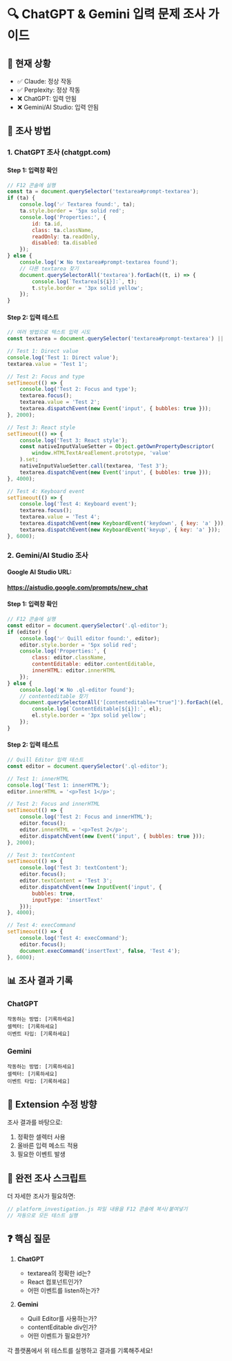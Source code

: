 # 🔍 ChatGPT & Gemini 입력 문제 조사 가이드

## 🚨 현재 상황
- ✅ Claude: 정상 작동
- ✅ Perplexity: 정상 작동  
- ❌ ChatGPT: 입력 안됨
- ❌ Gemini/AI Studio: 입력 안됨

## 🧪 조사 방법

### 1. ChatGPT 조사 (chatgpt.com)

#### Step 1: 입력창 확인
```javascript
// F12 콘솔에 실행
const ta = document.querySelector('textarea#prompt-textarea');
if (ta) {
    console.log('✅ Textarea found:', ta);
    ta.style.border = '5px solid red';
    console.log('Properties:', {
        id: ta.id,
        class: ta.className,
        readOnly: ta.readOnly,
        disabled: ta.disabled
    });
} else {
    console.log('❌ No textarea#prompt-textarea found');
    // 다른 textarea 찾기
    document.querySelectorAll('textarea').forEach((t, i) => {
        console.log(`Textarea[${i}]:`, t);
        t.style.border = '3px solid yellow';
    });
}
```

#### Step 2: 입력 테스트
```javascript
// 여러 방법으로 텍스트 입력 시도
const textarea = document.querySelector('textarea#prompt-textarea') || document.querySelector('textarea');

// Test 1: Direct value
console.log('Test 1: Direct value');
textarea.value = 'Test 1';

// Test 2: Focus and type
setTimeout(() => {
    console.log('Test 2: Focus and type');
    textarea.focus();
    textarea.value = 'Test 2';
    textarea.dispatchEvent(new Event('input', { bubbles: true }));
}, 2000);

// Test 3: React style
setTimeout(() => {
    console.log('Test 3: React style');
    const nativeInputValueSetter = Object.getOwnPropertyDescriptor(
        window.HTMLTextAreaElement.prototype, 'value'
    ).set;
    nativeInputValueSetter.call(textarea, 'Test 3');
    textarea.dispatchEvent(new Event('input', { bubbles: true }));
}, 4000);

// Test 4: Keyboard event
setTimeout(() => {
    console.log('Test 4: Keyboard event');
    textarea.focus();
    textarea.value = 'Test 4';
    textarea.dispatchEvent(new KeyboardEvent('keydown', { key: 'a' }));
    textarea.dispatchEvent(new KeyboardEvent('keyup', { key: 'a' }));
}, 6000);
```

### 2. Gemini/AI Studio 조사

#### Google AI Studio URL:
**https://aistudio.google.com/prompts/new_chat**

#### Step 1: 입력창 확인
```javascript
// F12 콘솔에 실행
const editor = document.querySelector('.ql-editor');
if (editor) {
    console.log('✅ Quill editor found:', editor);
    editor.style.border = '5px solid red';
    console.log('Properties:', {
        class: editor.className,
        contentEditable: editor.contentEditable,
        innerHTML: editor.innerHTML
    });
} else {
    console.log('❌ No .ql-editor found');
    // contenteditable 찾기
    document.querySelectorAll('[contenteditable="true"]').forEach((el, i) => {
        console.log(`ContentEditable[${i}]:`, el);
        el.style.border = '3px solid yellow';
    });
}
```

#### Step 2: 입력 테스트
```javascript
// Quill Editor 입력 테스트
const editor = document.querySelector('.ql-editor');

// Test 1: innerHTML
console.log('Test 1: innerHTML');
editor.innerHTML = '<p>Test 1</p>';

// Test 2: Focus and innerHTML
setTimeout(() => {
    console.log('Test 2: Focus and innerHTML');
    editor.focus();
    editor.innerHTML = '<p>Test 2</p>';
    editor.dispatchEvent(new Event('input', { bubbles: true }));
}, 2000);

// Test 3: textContent
setTimeout(() => {
    console.log('Test 3: textContent');
    editor.focus();
    editor.textContent = 'Test 3';
    editor.dispatchEvent(new InputEvent('input', { 
        bubbles: true,
        inputType: 'insertText'
    }));
}, 4000);

// Test 4: execCommand
setTimeout(() => {
    console.log('Test 4: execCommand');
    editor.focus();
    document.execCommand('insertText', false, 'Test 4');
}, 6000);
```

## 📊 조사 결과 기록

### ChatGPT
```
작동하는 방법: [기록하세요]
셀렉터: [기록하세요]
이벤트 타입: [기록하세요]
```

### Gemini
```
작동하는 방법: [기록하세요]
셀렉터: [기록하세요]
이벤트 타입: [기록하세요]
```

## 🔧 Extension 수정 방향

조사 결과를 바탕으로:
1. 정확한 셀렉터 사용
2. 올바른 입력 메소드 적용
3. 필요한 이벤트 발생

## 📝 완전 조사 스크립트

더 자세한 조사가 필요하면:
```javascript
// platform_investigation.js 파일 내용을 F12 콘솔에 복사/붙여넣기
// 자동으로 모든 테스트 실행
```

## ❓ 핵심 질문

1. **ChatGPT**
   - textarea의 정확한 id는?
   - React 컴포넌트인가?
   - 어떤 이벤트를 listen하는가?

2. **Gemini**
   - Quill Editor를 사용하는가?
   - contentEditable div인가?
   - 어떤 이벤트가 필요한가?

각 플랫폼에서 위 테스트를 실행하고 결과를 기록해주세요!
